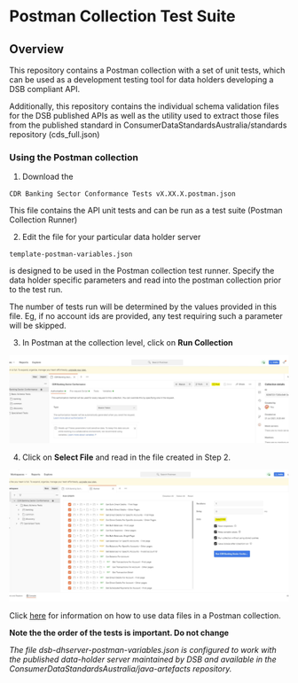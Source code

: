 # Postman Collection Test Suite

## Overview
This repository contains a Postman collection with a set of unit tests, which can be used as a development testing tool for data holders developing a DSB compliant API.

Additionally, this repository contains the individual schema validation files for the DSB published APIs as well as the utility used to extract those files from the published standard in ConsumerDataStandardsAustralia/standards repository (cds_full.json)


### Using the Postman collection
1. Download the 
```
CDR Banking Sector Conformance Tests vX.XX.X.postman.json
```
This file contains the API unit tests and can be run as a test suite (Postman Collection Runner)

2. Edit the file for your particular data holder server
```
template-postman-variables.json
```
is designed to be used in the Postman collection test runner. Specify the data holder specific parameters and read into the postman collection prior to the test run.

The number of tests run will be determined by the values provided in this file. Eg, if no account ids are provided, any test requiring such a parameter will be skipped.

3. In Postman at the collection level, click on **Run Collection**

![plot](./images/Pm_Screen2.jpg)

4. Click on **Select File** and read in the file created in Step 2.
   
![plot](./images/Pm_Screen3.jpg)   

Click [here](https://learning.postman.com/docs/running-collections/working-with-data-files/#:~:text=When%20you%20initiate%20a%20collection,file%20before%20starting%20the%20run) for information on how to use data files in a Postman collection.

**Note the the order of the tests is important. Do not change**

*The file dsb-dhserver-postman-variables.json
is configured to work with the published data-holder server maintained by DSB and available in the ConsumerDataStandardsAustralia/java-artefacts repository.*


